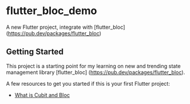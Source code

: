 # flutter_bloc_demo

A new Flutter project, integrate with [flutter_bloc] (https://pub.dev/packages/flutter_bloc)

## Getting Started

This project is a starting point for my learning on new and trending state management library [flutter_bloc] (https://pub.dev/packages/flutter_bloc).

A few resources to get you started if this is your first Flutter project:

- [What is Cubit and Bloc](https://bloclibrary.dev/#/)
